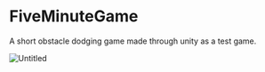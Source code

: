 # FiveMinuteGame

A short obstacle dodging game made through unity as a test game.

![Untitled](https://user-images.githubusercontent.com/52504037/123647690-eddda100-d845-11eb-89c5-6b34b0da5bee.png)
